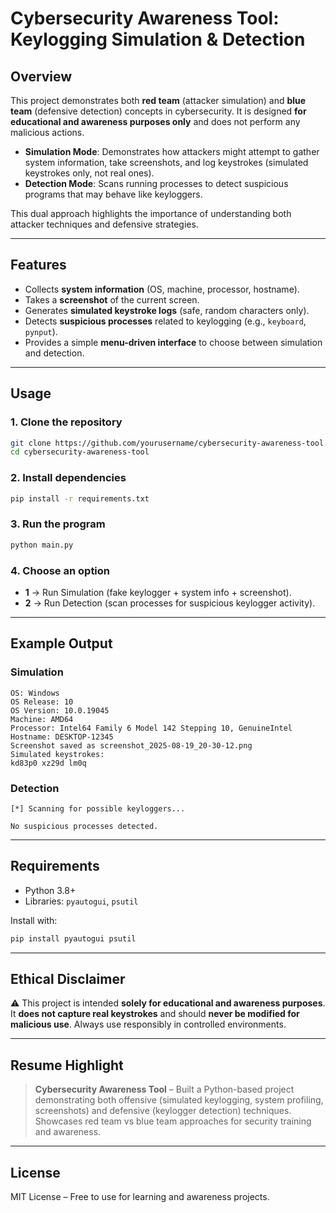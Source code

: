 # Cybersecurity Awareness Tool: Keylogging Simulation & Detection

## Overview

This project demonstrates both **red team** (attacker simulation) and **blue team** (defensive detection) concepts in cybersecurity.
It is designed **for educational and awareness purposes only** and does not perform any malicious actions.

* **Simulation Mode**: Demonstrates how attackers might attempt to gather system information, take screenshots, and log keystrokes (simulated keystrokes only, not real ones).
* **Detection Mode**: Scans running processes to detect suspicious programs that may behave like keyloggers.

This dual approach highlights the importance of understanding both attacker techniques and defensive strategies.

---

## Features

* Collects **system information** (OS, machine, processor, hostname).
* Takes a **screenshot** of the current screen.
* Generates **simulated keystroke logs** (safe, random characters only).
* Detects **suspicious processes** related to keylogging (e.g., `keyboard`, `pynput`).
* Provides a simple **menu-driven interface** to choose between simulation and detection.

---

## Usage

### 1. Clone the repository

```bash
git clone https://github.com/yourusername/cybersecurity-awareness-tool.git
cd cybersecurity-awareness-tool
```

### 2. Install dependencies

```bash
pip install -r requirements.txt
```

### 3. Run the program

```bash
python main.py
```

### 4. Choose an option

* **1** → Run Simulation (fake keylogger + system info + screenshot).
* **2** → Run Detection (scan processes for suspicious keylogger activity).

---

## Example Output

### Simulation

```
OS: Windows
OS Release: 10
OS Version: 10.0.19045
Machine: AMD64
Processor: Intel64 Family 6 Model 142 Stepping 10, GenuineIntel
Hostname: DESKTOP-12345
Screenshot saved as screenshot_2025-08-19_20-30-12.png
Simulated keystrokes:
kd83p0 xz29d lm0q
```

### Detection

```
[*] Scanning for possible keyloggers...

No suspicious processes detected.
```

---

## Requirements

* Python 3.8+
* Libraries: `pyautogui`, `psutil`

Install with:

```bash
pip install pyautogui psutil
```

---

## Ethical Disclaimer

⚠️ This project is intended **solely for educational and awareness purposes**.
It **does not capture real keystrokes** and should **never be modified for malicious use**.
Always use responsibly in controlled environments.

---

## Resume Highlight

> **Cybersecurity Awareness Tool** – Built a Python-based project demonstrating both offensive (simulated keylogging, system profiling, screenshots) and defensive (keylogger detection) techniques. Showcases red team vs blue team approaches for security training and awareness.

---

## License

MIT License – Free to use for learning and awareness projects.
